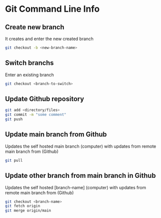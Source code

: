 # Git Command Line Info

## Create new branch

It creates and enter the new created branch

```sh
git checkout -b <new-branch-name>
```

## Switch branchs

Enter an existing branch

```sh
git checkout <branch-to-switch>
```

## Update Github repository

```sh
git add <directory/files>
git commit -m "some comment"
git push
```

## Update main branch from Github

Updates the self hosted main branch (computer) with updates from remote main branch from (Github)

```sh
git pull
```

## Update other branch from main branch in Github

Updates the self hosted [branch-name] (computer) with updates from remote main branch from (Github)

```sh
git checkout <branch-name>
git fetch origin
git merge origin/main
```
